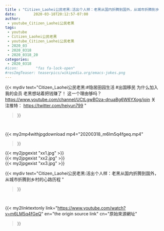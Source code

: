 ```yaml
---
title : "Citizen_Laohei公民老黑:活出个人样：老黑从国内折腾到国外，从城市折腾到乡村的心路历程 "
date:        2020-03-18T20:12:57-07:00
author:
 - youtube_Citizen_Laohei公民老黑
tags:
 - youtube
 - Citizen_Laohei公民老黑
 - youtube_Citizen_Laohei公民老黑
 - 2020_03
 - 2020_0318
 - 2020_0318_20
categories:
 - 2020_0318
#icon:        "fas fa-lock-open"
#resImgTeaser: teaserpics/wikipedia.org/emacs-jokes.png
---
```


{{< mydiv text="Citizen_Laohei公民老黑:#隐居田园生活 #出国移民  为什么加入我的会员 老黑想站着把钱赚了！ 这一个理由够吗？ https://www.youtube.com/channel/UCtLgwBOza-dnuaBg6W6YXog/join  关注推特： https://twitter.com/heiyun799 "
>}}
<br>


{{< my2mp4withjpgdownload mp4="20200318_m6lm5q4fgeq.mp4"
>}}

{{< my2jpgexist "xx1.jpg" >}}<br>
{{< my2jpgexist "xx2.jpg" >}}<br>
{{< my2jpgexist "xx3.jpg" >}}<br>



{{< mydiv text="Citizen_Laohei公民老黑:活出个人样：老黑从国内折腾到国外，从城市折腾到乡村的心路历程 "
>}}
<br>

{{< my2linktextonly link="https://www.youtube.com/watch?v=m6LM5q4fGeQ"
en="the origin source link" cn="原始來源網址"
>}}


<br>

